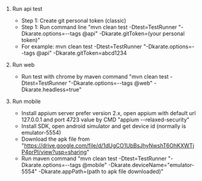 1. Run api test
    + Step 1: Create git personal token (classic)
    + Step 1: Run command line "mvn clean test -Dtest=TestRunner "-Dkarate.options=--tags @api" -Dkarate.gitToken=(your personal token)"
    + For example: mvn clean test -Dtest=TestRunner "-Dkarate.options=--tags @api" -Dkarate.gitToken=abcd1234

2. Run web
    + Run test with chrome by maven command "mvn clean test -Dtest=TestRunner "-Dkarate.options=--tags @web" -Dkarate.headless=true"

3. Run mobile
    + Install appium server prefer version 2.x, open appium with default url 127.0.0.1 and port 4723 value by CMD "appium --relaxed-security"
    + Install SDK, open android simulator and get device id (normally is emulator-5554)
    + Download the apk file from "https://drive.google.com/file/d/1dUgCO1UbBsJhyNwshT6OhKXWTjP4prPI/view?usp=sharing"
    + Run maven command "mvn clean test -Dtest=TestRunner "-Dkarate.options=--tags @mobile" -Dkarate.deviceName="emulator-5554" -Dkarate.appPath=(path to apk file downloaded)"